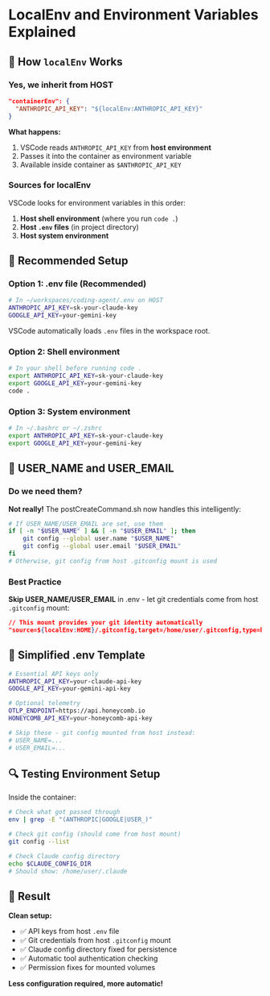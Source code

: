 # LocalEnv and Environment Variables Explained

## 🤔 **How `localEnv` Works**

### **Yes, we inherit from HOST**
```json
"containerEnv": {
  "ANTHROPIC_API_KEY": "${localEnv:ANTHROPIC_API_KEY}"
}
```

**What happens:**
1. VSCode reads `ANTHROPIC_API_KEY` from **host environment**
2. Passes it into the container as environment variable
3. Available inside container as `$ANTHROPIC_API_KEY`

### **Sources for localEnv**
VSCode looks for environment variables in this order:
1. **Host shell environment** (where you run `code .`)
2. **Host `.env` files** (in project directory)
3. **Host system environment**

## 🔧 **Recommended Setup**

### **Option 1: .env file (Recommended)**
```bash
# In ~/workspaces/coding-agent/.env on HOST
ANTHROPIC_API_KEY=sk-your-claude-key
GOOGLE_API_KEY=your-gemini-key
```

VSCode automatically loads `.env` files in the workspace root.

### **Option 2: Shell environment**
```bash
# In your shell before running code .
export ANTHROPIC_API_KEY=sk-your-claude-key
export GOOGLE_API_KEY=your-gemini-key
code .
```

### **Option 3: System environment**
```bash
# In ~/.bashrc or ~/.zshrc
export ANTHROPIC_API_KEY=sk-your-claude-key
export GOOGLE_API_KEY=your-gemini-key
```

## 🎯 **USER_NAME and USER_EMAIL**

### **Do we need them?**
**Not really!** The postCreateCommand.sh now handles this intelligently:

```bash
# If USER_NAME/USER_EMAIL are set, use them
if [ -n "$USER_NAME" ] && [ -n "$USER_EMAIL" ]; then
    git config --global user.name "$USER_NAME"
    git config --global user.email "$USER_EMAIL"
fi
# Otherwise, git config from host .gitconfig mount is used
```

### **Best Practice**
**Skip USER_NAME/USER_EMAIL** in .env - let git credentials come from host `.gitconfig` mount:
```json
// This mount provides your git identity automatically
"source=${localEnv:HOME}/.gitconfig,target=/home/user/.gitconfig,type=bind"
```

## 📁 **Simplified .env Template**
```bash
# Essential API keys only
ANTHROPIC_API_KEY=your-claude-api-key
GOOGLE_API_KEY=your-gemini-api-key

# Optional telemetry
OTLP_ENDPOINT=https://api.honeycomb.io
HONEYCOMB_API_KEY=your-honeycomb-api-key

# Skip these - git config mounted from host instead:
# USER_NAME=...
# USER_EMAIL=...
```

## 🔍 **Testing Environment Setup**

Inside the container:
```bash
# Check what got passed through
env | grep -E "(ANTHROPIC|GOOGLE|USER_)"

# Check git config (should come from host mount)
git config --list

# Check Claude config directory
echo $CLAUDE_CONFIG_DIR
# Should show: /home/user/.claude
```

## 🎯 **Result**

**Clean setup:**
- ✅ API keys from host `.env` file
- ✅ Git credentials from host `.gitconfig` mount  
- ✅ Claude config directory fixed for persistence
- ✅ Automatic tool authentication checking
- ✅ Permission fixes for mounted volumes

**Less configuration required, more automatic!**
